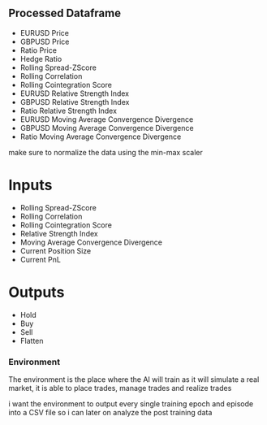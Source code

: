 
## Processed Dataframe

- EURUSD Price
- GBPUSD Price
- Ratio Price
- Hedge Ratio
- Rolling Spread-ZScore
- Rolling Correlation
- Rolling Cointegration Score
- EURUSD Relative Strength Index
- GBPUSD Relative Strength Index
- Ratio Relative Strength Index
- EURUSD Moving Average Convergence Divergence
- GBPUSD Moving Average Convergence Divergence
- Ratio Moving Average Convergence Divergence

make sure to normalize the data using the min-max scaler

# Inputs

- Rolling Spread-ZScore
- Rolling Correlation
- Rolling Cointegration Score
- Relative Strength Index
- Moving Average Convergence Divergence
- Current Position Size
- Current PnL
# Outputs

- Hold
- Buy
- Sell
- Flatten


### Environment

The environment is the place where the AI will train as it will simulate a real market, it is able to place trades, manage trades and realize trades

i want the environment to output every single training epoch and episode into a CSV file so i can later on analyze the post training data